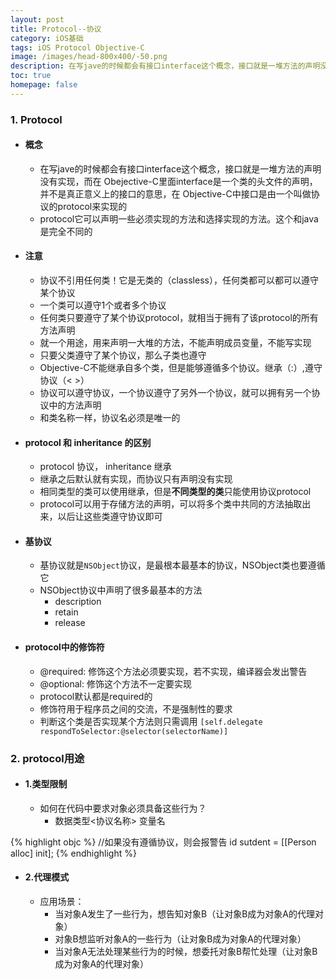 ```yaml
---
layout: post
title: Protocol--协议
category: iOS基础
tags: iOS Protocol Objective-C
image: /images/head-800x400/-50.png
description: 在写jave的时候都会有接口interface这个概念，接口就是一堆方法的声明没有实现，而在Obejective-C里面interface是一个类的头文件的声明，并不是真正意义上的接口的意思，在Objective-C中接口是由一个叫做协议的protocol来实现的模式，表示将一个对象的部分功能转交给另外一个对象，借助协议protocol可以很方便的实现这种设计模式。
toc: true
homepage: false
---
```


### 1. Protocol
* #### 概念
	+ 在写jave的时候都会有接口interface这个概念，接口就是一堆方法的声明没有实现，而在	Obejective-C里面interface是一个类的头文件的声明，并不是真正意义上的接口的意思，在	Objective-C中接口是由一个叫做协议的protocol来实现的
	+ protocol它可以声明一些必须实现的方法和选择实现的方法。这个和java是完全不同的

* #### 注意
	+ 协议不引用任何类！它是无类的（classless），任何类都可以都可以遵守某个协议 
	+ 一个类可以遵守1个或者多个协议
	+ 任何类只要遵守了某个协议protocol，就相当于拥有了该protocol的所有方法声明
	+ 就一个用途，用来声明一大堆的方法，不能声明成员变量，不能写实现
	+ 只要父类遵守了某个协议，那么子类也遵守
	+ Objective-C不能继承自多个类，但是能够遵循多个协议。继承（:）,遵守协议（< >）
	+ 协议可以遵守协议，一个协议遵守了另外一个协议，就可以拥有另一个协议中的方法声明
	+ 和类名称一样，协议名必须是唯一的

* #### protocol 和 inheritance 的区别
	+ protocol 协议， inheritance 继承
	+ 继承之后默认就有实现，而协议只有声明没有实现
	+ 相同类型的类可以使用继承，但是**不同类型的类**只能使用协议protocol
	+ protocol可以用于存储方法的声明，可以将多个类中共同的方法抽取出来，以后让这些类遵守协议即可
	
* #### 基协议
	+ 基协议就是`NSObject`协议，是最根本最基本的协议，NSObject类也要遵循它
	+ NSObject协议中声明了很多最基本的方法
		- description
		- retain
		- release

* #### protocol中的修饰符
	+ @required: 修饰这个方法必须要实现，若不实现，编译器会发出警告
	+ @optional: 修饰这个方法不一定要实现
	+ protocol默认都是required的
	+ 修饰符用于程序员之间的交流，不是强制性的要求
	+ 判断这个类是否实现某个方法则只需调用 `[self.delegate respondToSelector:@selector(selectorName)]`

### 2. protocol用途

* #### 1.类型限制
	+ 如何在代码中要求对象必须具备这些行为？
		- 数据类型<协议名称> 变量名
		
{% highlight objc  %}
//如果没有遵循协议，则会报警告
id<StudentCondition> sutdent = [[Person alloc] init];
{% endhighlight %}

* #### 2.代理模式
	+ 应用场景：
		- 当对象A发生了一些行为，想告知对象B（让对象B成为对象A的代理对象）
		- 对象B想监听对象A的一些行为（让对象B成为对象A的代理对象）
		- 当对象A无法处理某些行为的时候，想委托对象B帮忙处理（让对象B成为对象A的代理对象）
		




















